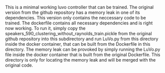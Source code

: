 This is a minimal working luvo controller that can be trained. The original version from the github repository has a memory leak in one of its dependencies. This version only contains the neccessary code to be trained. The dockerfile contains all necessary dependencies and is right now working. To run it, simply copy the speakers_590_clustering_without_raynolds_train.pickle from the original github repository into this subdirectory and run LuVo.py from this directory inside the docker container, that can be built from the Dockerfile in this directory. The memory leak can be provoked by simply running the LuVo.py file inside the docker container that is built from the original Dockerfile. This directory is only for locating the memory leak and will be merged with the original code.
